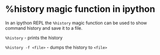 # %history magic function in ipython

In an ipython REPL the `%history` magic function can be used to show command history and save it to a file.

`%history` - prints the history

`%history -f <file>` - dumps the history to `<file>`
